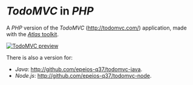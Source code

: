 # *TodoMVC* in *PHP*

A *PHP* version of the *TodoMVC* (<http://todomvc.com/>) application, made with the [*Atlas* toolkit](http://github.com/epeios-q37/atlas-php).

[![TodoMVC preview](http://q37.info/download/TodoMVC.gif "Preview of the PHP implementation of TodoMVC made with the Atlas toolkit")](http://atlastk.org)

There is also a version for:

  * *Java*: <http://github.com/epeios-q37/todomvc-java>.
  * *Node.js*: <http://github.com/epeios-q37/todomvc-node>.